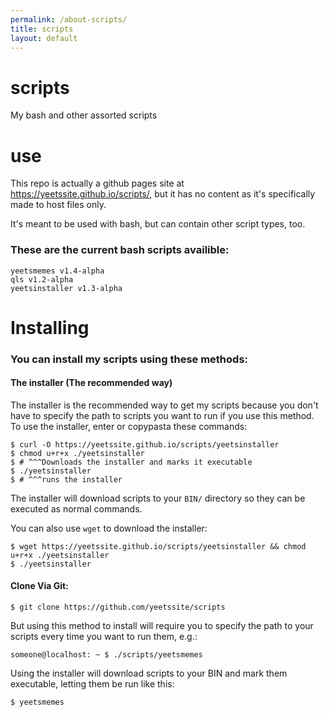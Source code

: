 ```yaml
---
permalink: /about-scripts/
title: scripts
layout: default
---
```

# scripts  
My bash and other assorted scripts

# use  
This repo is actually a github pages site at https://yeetssite.github.io/scripts/, but it has no content as it's specifically made to host files only.

It's meant to be used with bash, but can contain other script types, too.

### These are the current bash scripts availible:  

`yeetsmemes v1.4-alpha`   
`qls v1.2-alpha`  
`yeetsinstaller v1.3-alpha`  

# Installing

### You can install my scripts using these methods:

#### The installer (The recommended way)

The installer is the recommended way to get my scripts because you don't have to specify the path to scripts you want to run if you use this method.  
To use the installer, enter or copypasta these commands: 

    $ curl -O https://yeetssite.github.io/scripts/yeetsinstaller
    $ chmod u+r+x ./yeetsinstaller 
    $ # ^^^Downloads the installer and marks it executable
    $ ./yeetsinstaller 
    $ # ^^^runs the installer
    

The installer will download scripts to your `BIN/` directory so they can be executed as normal commands.

You can also use `wget` to download the installer:

    $ wget https://yeetssite.github.io/scripts/yeetsinstaller && chmod u+r+x ./yeetsinstaller
    $ ./yeetsinstaller

#### Clone Via Git:

    $ git clone https://github.com/yeetssite/scripts

But using this method to install will require you to specify the path to your scripts every time you want to run them, e.g.:

    someone@localhost: ~ $ ./scripts/yeetsmemes

Using the installer will download scripts to your BIN and mark them executable, letting them be run like this:

    $ yeetsmemes



